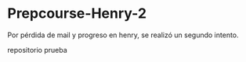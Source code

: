 # Prepcourse-Henry-2
Por pérdida de mail y progreso en henry, se realizó un segundo intento.

repositorio prueba